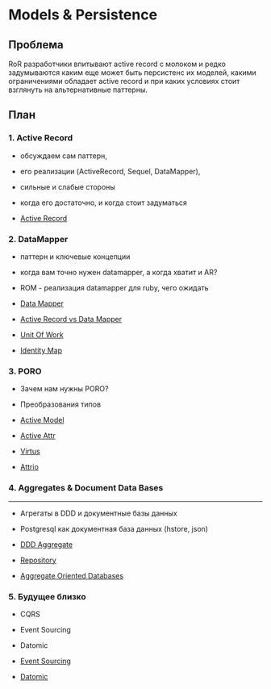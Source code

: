 # Models & Persistence

## Проблема

RoR разработчики впитывают active record с молоком 
и редко задумываются каким еще может быть персистенс их
моделей, какими ограничениями обладает active record
и при каких условиях стоит взглянуть на альтернативные паттерны.

## План

### 1. Active Record 

* обсуждаем сам паттерн, 
* его реализации (ActiveRecord, Sequel, DataMapper), 
* сильные и слабые стороны
* когда его достаточно, и когда стоит задуматься


* [Active  Record](https://github.com/hangouts-rb-ru/models-and-persistence/blob/master/active-record.md)


### 2. DataMapper

* паттерн и ключевые концепции
* когда вам точно нужен datamapper, а когда хватит и AR?
* ROM - реализация datamapper для ruby, чего ожидать


* [Data Mapper](https://github.com/hangouts-rb-ru/models-and-persistence/blob/master/data-mapper.md)
* [Active Record vs Data Mapper](https://github.com/hangouts-rb-ru/models-and-persistence/blob/master/active-record-and-data-mapper.md)
* [Unit Of Work](https://github.com/hangouts-rb-ru/models-and-persistence/blob/master/unit-of-work.md)
* [Identity Map](https://github.com/hangouts-rb-ru/models-and-persistence/blob/master/identity-map.md)

### 3. PORO

* Зачем нам нужны PORO?
* Преобразования типов



* [Active Model](https://github.com/rails/rails/tree/master/activemodel)
* [Active Attr](https://github.com/cgriego/active_attr)
* [Virtus](https://github.com/solnic/virtus)
* [Attrio](https://github.com/jetrockets/attrio)


### 4. Aggregates & Document Data Bases
----------------------------------------

* Агрегаты в DDD и документные базы данных
* Postgresql как документная база данных (hstore, json)



* [DDD Aggregate](https://github.com/hangouts-rb-ru/models-and-persistence/blob/master/ddd-aggregate.md)
* [Repository](https://github.com/hangouts-rb-ru/models-and-persistence/blob/master/repository.md)
* [Aggregate Oriented Databases](https://github.com/hangouts-rb-ru/models-and-persistence/blob/master/aggregate-oriented.md)


### 5. Будущее близко

* CQRS
* Event Sourcing
* Datomic


* [Event Sourcing](https://github.com/hangouts-rb-ru/models-and-persistence/blob/master/event-sourcing.md)
* [Datomic](https://github.com/hangouts-rb-ru/models-and-persistence/blob/master/datomic.md)


